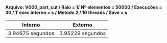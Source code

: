 **Arquivo: V000_part_cut / Raio = 1/ Nº elementos = 50000 / Execuções = 30 / T exec interno = s / Metódo 2 / 10 threads / Save = s**
 
| Interno | Externo |
|---------| ------- |
|3.94675 segundos |3.95229 segundos |
